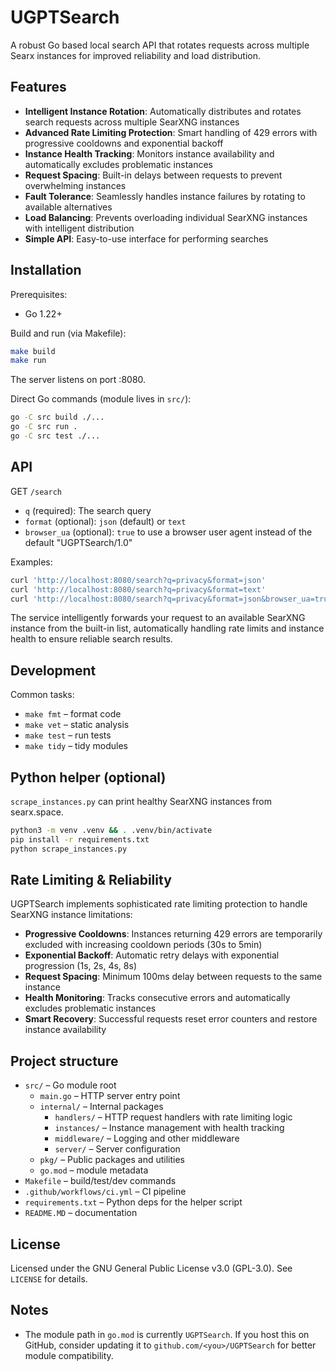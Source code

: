 # UGPTSearch

A robust Go based local search API that rotates requests across multiple Searx instances for improved reliability and load distribution.

## Features

- **Intelligent Instance Rotation**: Automatically distributes and rotates search requests across multiple SearXNG instances
- **Advanced Rate Limiting Protection**: Smart handling of 429 errors with progressive cooldowns and exponential backoff
- **Instance Health Tracking**: Monitors instance availability and automatically excludes problematic instances
- **Request Spacing**: Built-in delays between requests to prevent overwhelming instances  
- **Fault Tolerance**: Seamlessly handles instance failures by rotating to available alternatives
- **Load Balancing**: Prevents overloading individual SearXNG instances with intelligent distribution
- **Simple API**: Easy-to-use interface for performing searches

## Installation

Prerequisites:

- Go 1.22+

Build and run (via Makefile):

```bash
make build
make run
```

The server listens on port :8080.

Direct Go commands (module lives in `src/`):

```bash
go -C src build ./...
go -C src run .
go -C src test ./...
```

## API

GET `/search`

- `q` (required): The search query
- `format` (optional): `json` (default) or `text`
- `browser_ua` (optional): `true` to use a browser user agent instead of the default "UGPTSearch/1.0"

Examples:

```bash
curl 'http://localhost:8080/search?q=privacy&format=json'
curl 'http://localhost:8080/search?q=privacy&format=text'
curl 'http://localhost:8080/search?q=privacy&format=json&browser_ua=true'
```

The service intelligently forwards your request to an available SearXNG instance from the built-in list, automatically handling rate limits and instance health to ensure reliable search results.

## Development

Common tasks:

- `make fmt` – format code
- `make vet` – static analysis
- `make test` – run tests
- `make tidy` – tidy modules

## Python helper (optional)

`scrape_instances.py` can print healthy SearXNG instances from searx.space.

```bash
python3 -m venv .venv && . .venv/bin/activate
pip install -r requirements.txt
python scrape_instances.py
```

## Rate Limiting & Reliability

UGPTSearch implements sophisticated rate limiting protection to handle SearXNG instance limitations:

- **Progressive Cooldowns**: Instances returning 429 errors are temporarily excluded with increasing cooldown periods (30s to 5min)
- **Exponential Backoff**: Automatic retry delays with exponential progression (1s, 2s, 4s, 8s) 
- **Request Spacing**: Minimum 100ms delay between requests to the same instance
- **Health Monitoring**: Tracks consecutive errors and automatically excludes problematic instances
- **Smart Recovery**: Successful requests reset error counters and restore instance availability

## Project structure

- `src/` – Go module root
  - `main.go` – HTTP server entry point
  - `internal/` – Internal packages
    - `handlers/` – HTTP request handlers with rate limiting logic
    - `instances/` – Instance management with health tracking
    - `middleware/` – Logging and other middleware
    - `server/` – Server configuration
  - `pkg/` – Public packages and utilities
  - `go.mod` – module metadata
- `Makefile` – build/test/dev commands
- `.github/workflows/ci.yml` – CI pipeline  
- `requirements.txt` – Python deps for the helper script
- `README.MD` – documentation

## License

Licensed under the GNU General Public License v3.0 (GPL-3.0). See `LICENSE` for details.

## Notes

- The module path in `go.mod` is currently `UGPTSearch`. If you host this on GitHub, consider updating it to `github.com/<you>/UGPTSearch` for better module compatibility.
